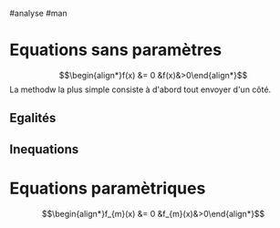 #analyse #man 
# Equations sans paramètres 
$$\begin{align*}f(x) &= 0 &f(x)&>0\end{align*}$$
La methodw la plus simple consiste à d'abord tout envoyer d'un côté.
## Egalités
## Inequations
# Equations paramètriques
$$\begin{align*}f_{m}(x) &= 0 &f_{m}(x)&>0\end{align*}$$